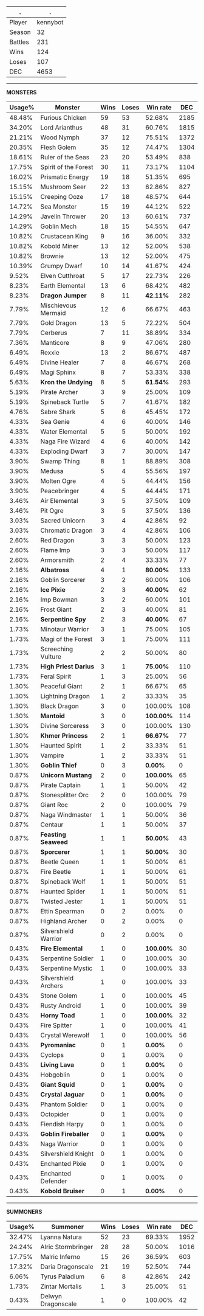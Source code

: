 .|.
|-|-
Player|kennybot
Season|32
Battles|231
Wins|124
Loses|107
DEC|4653

---
**MONSTERS**

Usage%|Monster|Wins|Loses|Win rate|DEC|
-|-|-|-|-|-|
48.48%|Furious Chicken|59|53|52.68%|2185|
34.20%|Lord Arianthus|48|31|60.76%|1815|
21.21%|Wood Nymph|37|12|75.51%|1372|
20.35%|Flesh Golem|35|12|74.47%|1304|
18.61%|Ruler of the Seas|23|20|53.49%|838|
17.75%|Spirit of the Forest|30|11|73.17%|1104|
16.02%|Prismatic Energy|19|18|51.35%|695|
15.15%|Mushroom Seer|22|13|62.86%|827|
15.15%|Creeping Ooze|17|18|48.57%|644|
14.72%|Sea Monster|15|19|44.12%|522|
14.29%|Javelin Thrower|20|13|60.61%|737|
14.29%|Goblin Mech|18|15|54.55%|647|
10.82%|Crustacean King|9|16|36.00%|332|
10.82%|Kobold Miner|13|12|52.00%|538|
10.82%|Brownie|13|12|52.00%|475|
10.39%|Grumpy Dwarf|10|14|41.67%|424|
9.52%|Elven Cutthroat|5|17|22.73%|226|
8.23%|Earth Elemental|13|6|68.42%|482|
8.23%|**Dragon Jumper**|8|11|**42.11%**|282|
7.79%|Mischievous Mermaid|12|6|66.67%|463|
7.79%|Gold Dragon|13|5|72.22%|504|
7.79%|Cerberus|7|11|38.89%|334|
7.36%|Manticore|8|9|47.06%|280|
6.49%|Rexxie|13|2|86.67%|487|
6.49%|Divine Healer|7|8|46.67%|268|
6.49%|Magi Sphinx|8|7|53.33%|338|
5.63%|**Kron the Undying**|8|5|**61.54%**|293|
5.19%|Pirate Archer|3|9|25.00%|109|
5.19%|Spineback Turtle|5|7|41.67%|182|
4.76%|Sabre Shark|5|6|45.45%|172|
4.33%|Sea Genie|4|6|40.00%|146|
4.33%|Water Elemental|5|5|50.00%|192|
4.33%|Naga Fire Wizard|4|6|40.00%|142|
4.33%|Exploding Dwarf|3|7|30.00%|147|
3.90%|Swamp Thing|8|1|88.89%|308|
3.90%|Medusa|5|4|55.56%|197|
3.90%|Molten Ogre|4|5|44.44%|156|
3.90%|Peacebringer|4|5|44.44%|171|
3.46%|Air Elemental|3|5|37.50%|109|
3.46%|Pit Ogre|3|5|37.50%|136|
3.03%|Sacred Unicorn|3|4|42.86%|92|
3.03%|Chromatic Dragon|3|4|42.86%|106|
2.60%|Red Dragon|3|3|50.00%|123|
2.60%|Flame Imp|3|3|50.00%|117|
2.60%|Armorsmith|2|4|33.33%|77|
2.16%|**Albatross**|4|1|**80.00%**|133|
2.16%|Goblin Sorcerer|3|2|60.00%|106|
2.16%|**Ice Pixie**|2|3|**40.00%**|62|
2.16%|Imp Bowman|3|2|60.00%|101|
2.16%|Frost Giant|2|3|40.00%|81|
2.16%|**Serpentine Spy**|2|3|**40.00%**|67|
1.73%|Minotaur Warrior|3|1|75.00%|105|
1.73%|Magi of the Forest|3|1|75.00%|111|
1.73%|Screeching Vulture|2|2|50.00%|80|
1.73%|**High Priest Darius**|3|1|**75.00%**|110|
1.73%|Feral Spirit|1|3|25.00%|56|
1.30%|Peaceful Giant|2|1|66.67%|65|
1.30%|Lightning Dragon|1|2|33.33%|35|
1.30%|Black Dragon|3|0|100.00%|108|
1.30%|**Mantoid**|3|0|**100.00%**|114|
1.30%|Divine Sorceress|3|0|100.00%|130|
1.30%|**Khmer Princess**|2|1|**66.67%**|77|
1.30%|Haunted Spirit|1|2|33.33%|51|
1.30%|Vampire|1|2|33.33%|51|
1.30%|**Goblin Thief**|0|3|**0.00%**|0|
0.87%|**Unicorn Mustang**|2|0|**100.00%**|65|
0.87%|Pirate Captain|1|1|50.00%|42|
0.87%|Stonesplitter Orc|2|0|100.00%|79|
0.87%|Giant Roc|2|0|100.00%|79|
0.87%|Naga Windmaster|1|1|50.00%|36|
0.87%|Centaur|1|1|50.00%|37|
0.87%|**Feasting Seaweed**|1|1|**50.00%**|43|
0.87%|**Sporcerer**|1|1|**50.00%**|30|
0.87%|Beetle Queen|1|1|50.00%|61|
0.87%|Fire Beetle|1|1|50.00%|61|
0.87%|Spineback Wolf|1|1|50.00%|51|
0.87%|Haunted Spider|1|1|50.00%|51|
0.87%|Twisted Jester|1|1|50.00%|51|
0.87%|Ettin Spearman|0|2|0.00%|0|
0.87%|Highland Archer|0|2|0.00%|0|
0.87%|Silvershield Warrior|0|2|0.00%|0|
0.43%|**Fire Elemental**|1|0|**100.00%**|30|
0.43%|Serpentine Soldier|1|0|100.00%|30|
0.43%|Serpentine Mystic|1|0|100.00%|33|
0.43%|Silvershield Archers|1|0|100.00%|33|
0.43%|Stone Golem|1|0|100.00%|45|
0.43%|Rusty Android|1|0|100.00%|39|
0.43%|**Horny Toad**|1|0|**100.00%**|32|
0.43%|Fire Spitter|1|0|100.00%|41|
0.43%|Crystal Werewolf|1|0|100.00%|56|
0.43%|**Pyromaniac**|0|1|**0.00%**|0|
0.43%|Cyclops|0|1|0.00%|0|
0.43%|**Living Lava**|0|1|**0.00%**|0|
0.43%|Hobgoblin|0|1|0.00%|0|
0.43%|**Giant Squid**|0|1|**0.00%**|0|
0.43%|**Crystal Jaguar**|0|1|**0.00%**|0|
0.43%|Phantom Soldier|0|1|0.00%|0|
0.43%|Octopider|0|1|0.00%|0|
0.43%|Fiendish Harpy|0|1|0.00%|0|
0.43%|**Goblin Fireballer**|0|1|**0.00%**|0|
0.43%|Naga Warrior|0|1|0.00%|0|
0.43%|Silvershield Knight|0|1|0.00%|0|
0.43%|Enchanted Pixie|0|1|0.00%|0|
0.43%|Enchanted Defender|0|1|0.00%|0|
0.43%|**Kobold Bruiser**|0|1|**0.00%**|0|

---
**SUMMONERS**

Usage%|Summoner|Wins|Loses|Win rate|DEC|
-|-|-|-|-|-|
32.47%|Lyanna Natura|52|23|69.33%|1952|
24.24%|Alric Stormbringer|28|28|50.00%|1016|
17.75%|Malric Inferno|15|26|36.59%|603|
17.32%|Daria Dragonscale|21|19|52.50%|744|
6.06%|Tyrus Paladium|6|8|42.86%|242|
1.73%|Zintar Mortalis|1|3|25.00%|51|
0.43%|Delwyn Dragonscale|1|0|100.00%|42|
